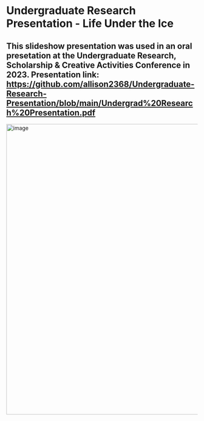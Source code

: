 # Undergraduate Research Presentation - Life Under the Ice 
## This slideshow presentation was used in an oral presetation at the Undergraduate Research, Scholarship & Creative Activities Conference in 2023. Presentation link: https://github.com/allison2368/Undergraduate-Research-Presentation/blob/main/Undergrad%20Research%20Presentation.pdf

<img width="763" alt="image" src="https://github.com/user-attachments/assets/07313ada-3ffe-4e86-86b3-e4db94eff538">
